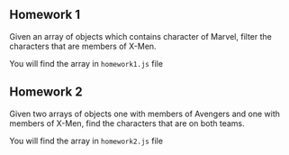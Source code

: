 ## Homework 1

Given an array of objects which contains character of Marvel, filter the characters that are members of X-Men.

You will find the array in `homework1.js` file

## Homework 2

Given two arrays of objects one with members of Avengers and one with members of X-Men, find the characters that are on both teams.

You will find the array in `homework2.js` file
